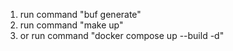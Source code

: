 1. run command "buf generate"
2. run command "make up"
3. or run command "docker compose up --build -d"
